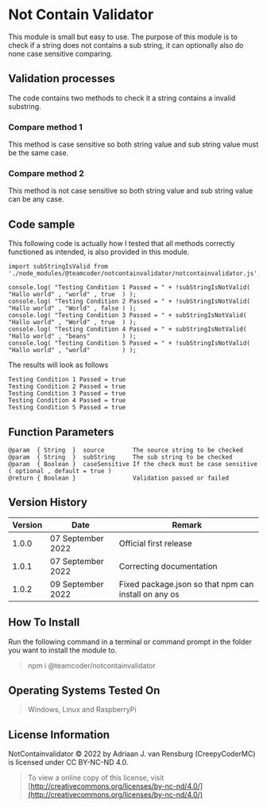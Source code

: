# Not Contain Validator
This module is small but easy to use. The purpose of this module is to check if a string does not contains a sub string, it can optionally also do none case sensitive comparing.
## Validation processes
The code contains two methods to check it a string contains a invalid substring.
### Compare method 1
This method is case sensitive so both string value and sub string value must be the same case.
### Compare method 2
This method is not case sensitive so both string value and sub string value can be any case.
## Code sample
This following code is actually how I tested that all methods correctly functioned as intended, is also provided in this module.
```
import subStringIsValid from './node_modules/@teamcoder/notcontainvalidator/notcontainvalidator.js';

console.log( "Testing Condition 1 Passed = " + !subStringIsNotValid(   "Hallo world" , "world" , true  ) );
console.log( "Testing Condition 2 Passed = " + !subStringIsNotValid(   "Hallo world" , "World" , false ) );
console.log( "Testing Condition 3 Passed = " + subStringIsNotValid(    "Hallo world" , "World" , true  ) );
console.log( "Testing Condition 4 Passed = " + subStringIsNotValid(    "Hallo world" , "beans"         ) );
console.log( "Testing Condition 5 Passed = " + !subStringIsNotValid(   "Hallo world" , "world"         ) );
```
The results will look as follows
```
Testing Condition 1 Passed = true
Testing Condition 2 Passed = true
Testing Condition 3 Passed = true
Testing Condition 4 Passed = true
Testing Condition 5 Passed = true
```
## Function Parameters
```
@param  { String  }  source        The source string to be checked
@param  { String  }  subString     The sub string to be checked
@param  { Boolean }  caseSensitive If the check must be case sensitive ( optional , default = true )
@return { Boolean }                Validation passed or failed
```
## Version History
| Version  | Date                   | Remark                                                |
|----------|------------------------|-------------------------------------------------------|
| 1.0.0    | 07 September 2022      | Official first release                                |
| 1.0.1    | 07 September 2022      | Correcting documentation                              |
| 1.0.2    | 09 September 2022      | Fixed package.json so that npm can install on any os  |
## How To Install
Run the following command in a terminal or command prompt in the folder you want to install the module to.
> npm i @teamcoder/notcontainvalidator
## Operating Systems Tested On
>Windows, Linux and RaspberryPi
## License Information
NotContainvalidator © 2022 by Adriaan J. van Rensburg (CreepyCoderMC) is licensed under CC BY-NC-ND 4.0.
> To view a online copy of this license, visit [http://creativecommons.org/licenses/by-nc-nd/4.0/](http://creativecommons.org/licenses/by-nc-nd/4.0/)